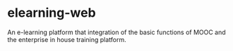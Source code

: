 # elearning-web
An e-learning platform that integration of the basic functions of MOOC and the enterprise in house training platform.
